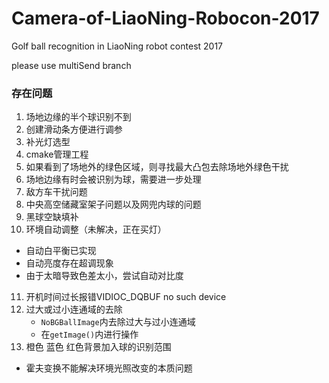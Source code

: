 # Camera-of-LiaoNing-Robocon-2017
Golf ball recognition in LiaoNing robot contest 2017

please use multiSend branch


### 存在问题

1. 场地边缘的半个球识别不到
2. 创建滑动条方便进行调参
3. 补光灯选型
4. cmake管理工程
5. 如果看到了场地外的绿色区域，则寻找最大凸包去除场地外绿色干扰
6. 场地边缘有时会被识别为球，需要进一步处理
7. 敌方车干扰问题
8. 中央高空储藏室架子问题以及网兜内球的问题
9. 黑球空缺填补
10. 环境自动调整（未解决，正在买灯）
  * 自动白平衡已实现
  * 自动亮度存在超调现象
  * 由于太暗导致色差太小，尝试自动对比度
11. 开机时间过长报错VIDIOC_DQBUF no such device
12. 过大或过小连通域的去除
    * `NoBGBallImage`内去除过大与过小连通域
    * 在`getImage()`内进行操作
13. 橙色 蓝色 红色背景加入球的识别范围


* 霍夫变换不能解决环境光照改变的本质问题


